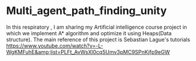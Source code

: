 # Multi_agent_path_finding_unity
In this respiratory , I am sharing my Artificial intelligence course project in which we implement A* algorithm and optimize it using Heaps(Data structure). The main reference of  this project is  Sebastian Lague's tutorials https://www.youtube.com/watch?v=-L-WgKMFuhE&amp;list=PLFt_AvWsXl0cq5Umv3pMC9SPnKjfp9eGW
